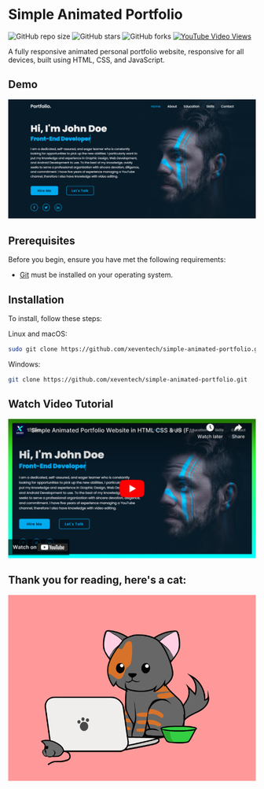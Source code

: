 # Simple Animated Portfolio

![GitHub repo size](https://img.shields.io/github/repo-size/xeventech/simple-animated-portfolio)
![GitHub stars](https://img.shields.io/github/stars/xeventech/simple-animated-portfolio?style=social)
![GitHub forks](https://img.shields.io/github/forks/xeventech/simple-animated-portfolio?style=social)
[![YouTube Video Views](https://img.shields.io/youtube/views/TCFm-6BumPg?style=social)](https://youtu.be/TCFm-6BumPg)

A fully responsive animated personal portfolio website, responsive for all devices, built using HTML, CSS, and JavaScript.

## Demo

![Desktop Demo](https://github.com/XevenTech/projects_snapshots/blob/main/simple-animated-portfolio/hero.PNG?raw=true "Desktop Demo")

## Prerequisites

Before you begin, ensure you have met the following requirements:

* [Git](https://git-scm.com/downloads "Download Git") must be installed on your operating system.

## Installation

To install, follow these steps:

Linux and macOS:

```bash
sudo git clone https://github.com/xeventech/simple-animated-portfolio.git
```

Windows:

```bash
git clone https://github.com/xeventech/simple-animated-portfolio.git
```

## Watch Video Tutorial

[![Watch Video](https://github.com/XevenTech/projects_snapshots/blob/main/simple-animated-portfolio/thumbnail.png?raw=true "Play")](https://youtu.be/TCFm-6BumPg)


## Thank you for reading, here's a cat:

![Cat](https://github.com/XevenTech/xeventech/blob/main/cat.gif?raw=true "Thank You")
